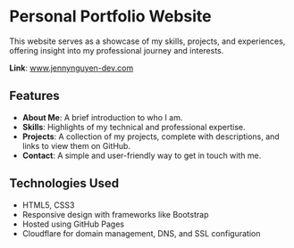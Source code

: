 # Personal Portfolio Website

This website serves as a showcase of my skills, projects, and experiences, offering insight into my professional journey and interests.

**Link**: www.jennynguyen-dev.com

## Features
- **About Me**: A brief introduction to who I am.
- **Skills**: Highlights of my technical and professional expertise.
- **Projects**: A collection of my projects, complete with descriptions, and links to view them on GitHub.
- **Contact**: A simple and user-friendly way to get in touch with me.

## Technologies Used
- HTML5, CSS3
- Responsive design with frameworks like Bootstrap
- Hosted using GitHub Pages
- Cloudflare for domain management, DNS, and SSL configuration
